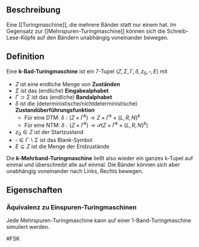 ## Beschreibung
Eine [[Turingmaschine]], die mehrere Bänder statt nur einem hat.
Im Gegensatz zur [[Mehrspuren-Turingmaschine]] können sich die Schreib-Lese-Köpfe auf den Bändern unabhängig voneinander bewegen.

## Definition
Eine **k-Bad-Turingmaschine** ist ein 7-Tupel $(Z, \Sigma, \Gamma, \delta, z_0, \square, E)$ mit
 - $Z$ ist eine endliche Menge von **Zuständen**
 - $\Sigma$ ist das (endliche) **Eingabealphabet**
 - $\Gamma \supset \Sigma$ ist das (endliche) **Bandalphabet**
 - $\delta$ ist die (deterministische/nichtdeterministische) **Zustandüberführungsfunktion**
	 - Für eine DTM: $\delta: (Z \times \Gamma^k) \to Z \times \Gamma^k \times \{L, R, N\}^k$
	 - Für eine NTM: $\delta: (Z \times \Gamma^k) \to \mathcal{P}(Z \times \Gamma^k \times \{L, R, N\}^k)$
 - $z_0 \in Z$ ist der Startzustand
 - $\square \in \Gamma \backslash \Sigma$ ist das Blank-Symbol
 - $E \subseteq Z$ ist die Menge der Endzustände 

Die **k-Mehrband-Turingmaschine** ließt also wieder ein ganzes k-Tupel auf einmal und überschreibt alle auf einmal. Die Bänder können sich aber unabhängig voneinander nach Links, Rechts bewegen.

## Eigenschaften
### Äquivalenz zu Einspuren-Turingmaschinen
Jede Mehrspuren-Turingmaschine kann auf einer 1-Band-Turingmaschine simuliert werden.

#FSK 